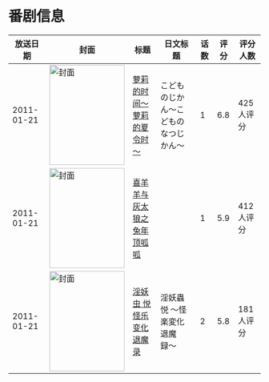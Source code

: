 # 番剧信息

|放送日期|封面|标题|日文标题|话数|评分|评分人数|
|---|---|---|---|---|---|---|
|2011-01-21|<img src="//lain.bgm.tv/pic/cover/c/b2/0b/11142_dV2Q1.jpg" alt="封面" style="width:150px;height:200px;object-fit:cover;">|[萝莉的时间～萝莉的夏令时～](https://bangumi.tv/subject/11142)|こどものじかん～こどものなつじかん～|1|6.8|425人评分|
|2011-01-21|<img src="//lain.bgm.tv/pic/cover/c/eb/b1/13135_kZUr8.jpg" alt="封面" style="width:150px;height:200px;object-fit:cover;">|[喜羊羊与灰太狼之兔年顶呱呱](https://bangumi.tv/subject/13135)||1|5.9|412人评分|
|2011-01-21|<img src="/img/no_icon_subject.png" alt="封面" style="width:150px;height:200px;object-fit:cover;">|[淫妖虫 悦 怪乐变化退魔录](https://bangumi.tv/subject/70284)|淫妖蟲 悦 〜怪楽変化退魔録〜|2|5.8|181人评分|
